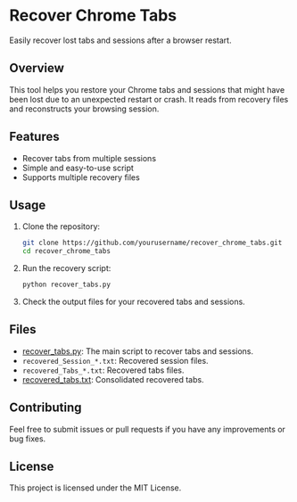 # Recover Chrome Tabs

Easily recover lost tabs and sessions after a browser restart.

## Overview

This tool helps you restore your Chrome tabs and sessions that might have been lost due to an unexpected restart or crash. It reads from recovery files and reconstructs your browsing session.

## Features

- Recover tabs from multiple sessions
- Simple and easy-to-use script
- Supports multiple recovery files

## Usage

1. Clone the repository:
    ```sh
    git clone https://github.com/yourusername/recover_chrome_tabs.git
    cd recover_chrome_tabs
    ```

2. Run the recovery script:
    ```sh
    python recover_tabs.py
    ```

3. Check the output files for your recovered tabs and sessions.

## Files

- [recover_tabs.py](http://_vscodecontentref_/1): The main script to recover tabs and sessions.
- `recovered_Session_*.txt`: Recovered session files.
- `recovered_Tabs_*.txt`: Recovered tabs files.
- [recovered_tabs.txt](http://_vscodecontentref_/2): Consolidated recovered tabs.

## Contributing

Feel free to submit issues or pull requests if you have any improvements or bug fixes.

## License

This project is licensed under the MIT License.